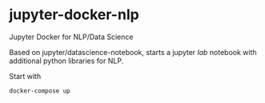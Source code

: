 # jupyter-docker-nlp
Jupyter Docker for NLP/Data Science

Based on jupyter/datascience-notebook, starts a jupyter _lab_ notebook with additional python libraries for NLP.

Start with 
```
docker-compose up
```